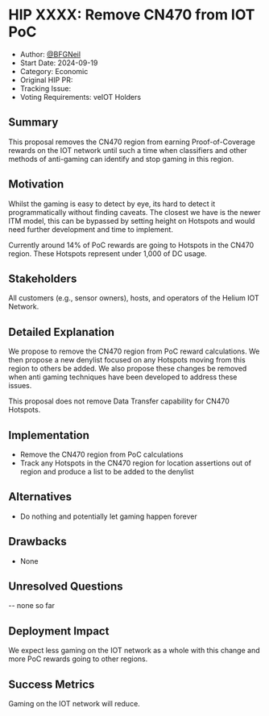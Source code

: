 # HIP XXXX: Remove CN470 from IOT PoC

- Author: [@BFGNeil](https://github.com/BFGNeil)
- Start Date: 2024-09-19
- Category: Economic
- Original HIP PR:
- Tracking Issue:
- Voting Requirements: veIOT Holders

## Summary

This proposal removes the CN470 region from earning Proof-of-Coverage rewards on the IOT network until such a time when classifiers and other methods of anti-gaming can identify and stop gaming in this region.

## Motivation

Whilst the gaming is easy to detect by eye, its hard to detect it programmatically without finding caveats. The closest we have is the newer ITM model, this can be bypassed by setting height on Hotspots and would need further development and time to implement.

Currently around 14% of PoC rewards are going to Hotspots in the CN470 region. These Hotspots represent under 1,000 of DC usage.

## Stakeholders

All customers (e.g., sensor owners), hosts, and operators of the Helium IOT Network.

## Detailed Explanation

We propose to remove the CN470 region from PoC reward calculations. We then propose a new denylist focused on any Hotspots moving from this region to others be added. We also propose these changes be removed when anti gaming techniques have been developed to address these issues.

This proposal does not remove Data Transfer capability for CN470 Hotspots.

## Implementation

- Remove the CN470 region from PoC calculations
- Track any Hotspots in the CN470 region for location assertions out of region and produce a list to be added to the denylist

## Alternatives

- Do nothing and potentially let gaming happen forever

## Drawbacks

- None

## Unresolved Questions

-- none so far

## Deployment Impact

We expect less gaming on the IOT network as a whole with this change and more PoC rewards going to other regions.

## Success Metrics

Gaming on the IOT network will reduce.
